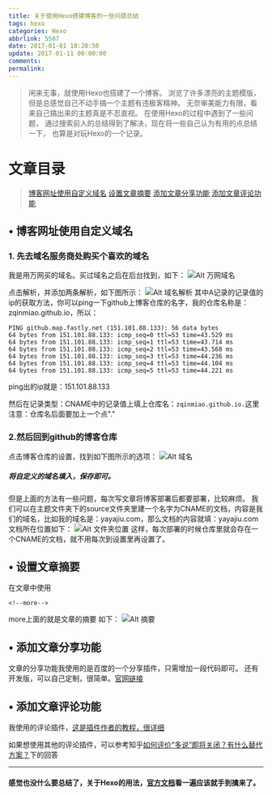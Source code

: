 ```yaml
---
title: 关于使用Hexo搭建博客的一些问题总结
tags: hexo
categories: Hexo
abbrlink: 5507
date: 2017-01-01 10:20:50
update: 2017-01-11 00:00:00
comments:
permalink:
---
```

>闲来无事，就使用Hexo也搭建了一个博客。
>浏览了许多漂亮的主题模版，但是总感觉自己不动手搞一个主题有违极客精神。
>无奈审美能力有限，看来自己搞出来的主题真是不忍直视。
>在使用Hexo的过程中遇到了一些问题，
>通过搜索前人的总结得到了解决，现在将一些自己认为有用的点总结一下，
>也算是对玩Hexo的一个记录。
<!--more-->

# 文章目录
>[博客网址使用自定义域名](#博客网址使用自定义域名)
>[设置文章摘要](#设置文章摘要)
>[添加文章分享功能](#添加文章分享功能)
>[添加文章评论功能](#添加文章评论功能)


<h2 id="博客网址使用自定义域名">• 博客网址使用自定义域名</h2>

### 1. 先去域名服务商处购买个喜欢的域名
我是用万网买的域名。买过域名之后在后台找到，如下：
![Alt 万网域名](./1.jpeg)

点击解析，并添加两条解析，如下图所示：
![Alt 域名解析](./2.jpeg)
其中A记录的记录值的ip的获取方法，你可以ping一下github上博客仓库的名字，我的仓库名称是：zqinmiao.github.io，所以：

    PING github.map.fastly.net (151.101.88.133): 56 data bytes
    64 bytes from 151.101.88.133: icmp_seq=0 ttl=53 time=43.529 ms
    64 bytes from 151.101.88.133: icmp_seq=1 ttl=53 time=43.714 ms
    64 bytes from 151.101.88.133: icmp_seq=2 ttl=53 time=43.568 ms
    64 bytes from 151.101.88.133: icmp_seq=3 ttl=53 time=44.236 ms
    64 bytes from 151.101.88.133: icmp_seq=4 ttl=53 time=44.104 ms
    64 bytes from 151.101.88.133: icmp_seq=5 ttl=53 time=44.221 ms

ping出的ip就是：151.101.88.133

然后在记录类型：CNAME中的记录值上填上仓库名：```zqinmiao.github.io.```这里注意：仓库名后面要加上一个点"."

### 2.然后回到github的博客仓库

点击博客仓库的设置，找到如下图所示的选项：
![Alt 域名](./3.jpeg)
##### 将自定义的域名填入，保存即可。
但是上面的方法有一些问题，每次写文章将博客部署后都要部署，比较麻烦。
我们可以在主题文件夹下的source文件夹里建一个名字为CNAME的文档，内容是我们的域名，比如我的域名是：yayajiu.com，那么文档的内容就填：yayajiu.com
文档所在位置如下：
![Alt 文件夹位置](./4.jpeg)
这样，每次部署的时候仓库里就会存在一个CNAME的文档，就不用每次到设置里再设置了。

<h2 id="设置文章摘要">• 设置文章摘要</h2>

在文章中使用

    <!--more-->

more上面的就是文章的摘要
如下：
![Alt 摘要](./5.jpeg)

<h2 id="添加文章分享功能">• 添加文章分享功能</h2>

文章的分享功能我使用的是百度的一个分享插件，只需增加一段代码即可。
还有开发版，可以自己定制，很简单。[官网链接](http://share.baidu.com/code)

<h2 id="添加文章评论功能">• 添加文章评论功能</h2>

我使用的评论插件，[这是插件作者的教程，很详细](https://imsun.net/posts/gitment-introduction/#more)

如果想使用其他的评论插件，可以参考知乎[如何评价“多说”即将关闭？有什么替代方案？](https://www.zhihu.com/question/57426274)下的回答

---

#### 感觉也没什么要总结了，关于Hexo的用法，[官方文档](https://hexo.io/zh-cn/docs/)看一遍应该就手到擒来了。